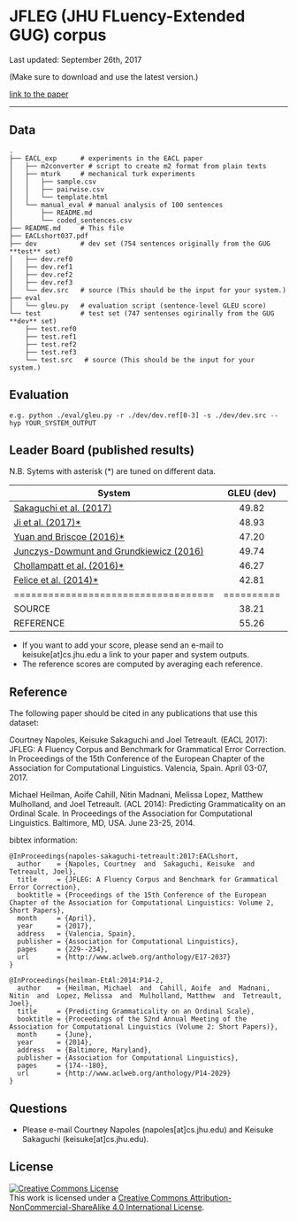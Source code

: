 # JFLEG (JHU FLuency-Extended GUG) corpus

Last updated: September 26th, 2017

(Make sure to download and use the latest version.)

[link to the paper](http://aclweb.org/anthology/E17-2037)

- - -

## Data

    .
    ├── EACL_exp      # experiments in the EACL paper
    │   ├── m2converter # script to create m2 format from plain texts
    │   ├── mturk     # mechanical turk experiments
    │   │   ├── sample.csv
    │   │   ├── pairwise.csv
    │   │   └── template.html
    │   └── manual_eval # manual analysis of 100 sentences
    │       ├── README.md
    │       └── coded_sentences.csv
    ├── README.md     # This file
    ├── EACLshort037.pdf
    ├── dev           # dev set (754 sentences originally from the GUG **test** set)
    │   ├── dev.ref0
    │   ├── dev.ref1
    │   ├── dev.ref2
    │   ├── dev.ref3
    │   └── dev.src   # source (This should be the input for your system.)
    ├── eval
    │   └── gleu.py   # evaluation script (sentence-level GLEU score)
    └── test          # test set (747 sentenses ogirinally from the GUG **dev** set)
        ├── test.ref0
        ├── test.ref1
        ├── test.ref2
        ├── test.ref3
        └── test.src   # source (This should be the input for your system.)


## Evaluation

    e.g. python ./eval/gleu.py -r ./dev/dev.ref[0-3] -s ./dev/dev.src --hyp YOUR_SYSTEM_OUTPUT


## Leader Board (published results)

N.B. Sytems with asterisk (*) are tuned on different data. 

System                     | GLEU (dev) | GLEU (test)
---------------------------------------- | :--------: | :---------:
[Sakaguchi et al. (2017)](https://arxiv.org/pdf/1707.00299.pdf)         |  49.82 | 53.98
[Ji et al. (2017)*](http://aclweb.org/anthology/P/P17/P17-1070.pdf)      |  48.93 | 53.41
[Yuan and Briscoe (2016)* ](http://www.aclweb.org/anthology/N16-1042)   |  47.20 | 52.05 
[Junczys-Dowmunt and Grundkiewicz (2016) ](https://www.aclweb.org/anthology/D/D16/D16-1161.pdf) |  49.74 | 51.46
[Chollampatt et al. (2016)* ](https://aclweb.org/anthology/D/D16/D16-1195.pdf) |  46.27     | 50.13
[Felice et al. (2014)* ](http://www.aclweb.org/anthology/W14-1702)      |  42.81 | 46.04
=================================== | ========== | ==========
SOURCE    |  38.21 | 40.54
REFERENCE |  55.26 | 62.37

- If you want to add your score, please send an e-mail to keisuke[at]cs.jhu.edu a link to your paper and system outputs.
- The reference scores are computed by averaging each reference.


## Reference
The following paper should be cited in any publications that use this dataset:

Courtney Napoles, Keisuke Sakaguchi and Joel Tetreault. (EACL 2017): JFLEG: A Fluency Corpus and Benchmark for Grammatical Error Correction. In Proceedings of the 15th Conference of the European Chapter of the Association for Computational Linguistics. Valencia, Spain. April 03-07, 2017.

Michael Heilman, Aoife Cahill, Nitin Madnani, Melissa Lopez, Matthew Mulholland, and Joel Tetreault. (ACL 2014): Predicting Grammaticality on an Ordinal Scale. In Proceedings of the Association for Computational Linguistics. Baltimore, MD, USA. June 23-25, 2014.

bibtex information:

    @InProceedings{napoles-sakaguchi-tetreault:2017:EACLshort,
      author    = {Napoles, Courtney  and  Sakaguchi, Keisuke  and  Tetreault, Joel},
      title     = {JFLEG: A Fluency Corpus and Benchmark for Grammatical Error Correction},
      booktitle = {Proceedings of the 15th Conference of the European Chapter of the Association for Computational Linguistics: Volume 2, Short Papers},
      month     = {April},
      year      = {2017},
      address   = {Valencia, Spain},
      publisher = {Association for Computational Linguistics},
      pages     = {229--234},
      url       = {http://www.aclweb.org/anthology/E17-2037}
    }

    @InProceedings{heilman-EtAl:2014:P14-2,
      author    = {Heilman, Michael  and  Cahill, Aoife  and  Madnani, Nitin  and  Lopez, Melissa  and  Mulholland, Matthew  and  Tetreault, Joel},
      title     = {Predicting Grammaticality on an Ordinal Scale},
      booktitle = {Proceedings of the 52nd Annual Meeting of the Association for Computational Linguistics (Volume 2: Short Papers)},
      month     = {June},
      year      = {2014},
      address   = {Baltimore, Maryland},
      publisher = {Association for Computational Linguistics},
      pages     = {174--180},
      url       = {http://www.aclweb.org/anthology/P14-2029}
    }





## Questions

 - Please e-mail Courtney Napoles (napoles[at]cs.jhu.edu) and Keisuke Sakaguchi (keisuke[at]cs.jhu.edu).


## License
<a rel="license" href="http://creativecommons.org/licenses/by-nc-sa/4.0/"><img alt="Creative Commons License" style="border-width:0" src="http://i.creativecommons.org/l/by-nc-sa/4.0/88x31.png" /></a><br />This work is licensed under a <a rel="license" href="http://creativecommons.org/licenses/by-nc-sa/4.0/">Creative Commons Attribution-NonCommercial-ShareAlike 4.0 International License</a>.
